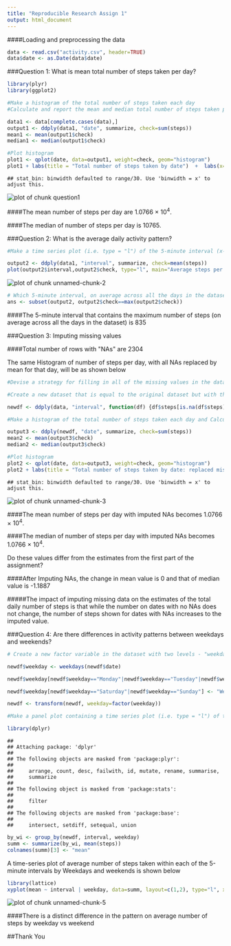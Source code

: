 ```yaml
---
title: "Reproducible Research Assign 1"
output: html_document
---
```

####Loading and preprocessing the data


```r
data <- read.csv("activity.csv", header=TRUE)
data$date <- as.Date(data$date)
```



###Question 1: What is mean total number of steps taken per day?


```r
library(plyr)
library(ggplot2)

#Make a histogram of the total number of steps taken each day
#Calculate and report the mean and median total number of steps taken per day

data1 <- data[complete.cases(data),]
output1 <- ddply(data1, "date", summarize, check=sum(steps))
mean1 <- mean(output1$check)
median1 <- median(output1$check)

#Plot histogram
plot1 <- qplot(date, data=output1, weight=check, geom="histogram")
plot1 + labs(title = "Total number of steps taken by date")  +  labs(x="Date", y="Total Steps")
```

```
## stat_bin: binwidth defaulted to range/30. Use 'binwidth = x' to adjust this.
```

![plot of chunk question1](figure/question1.png) 

####The mean number of steps per day are 1.0766 &times; 10<sup>4</sup>.

####The median of number of steps per day is 10765.



###Question 2: What is the average daily activity pattern?


```r
#Make a time series plot (i.e. type = "l") of the 5-minute interval (x-axis) and the average number of steps taken, averaged across all days (y-axis)

output2 <- ddply(data1, "interval", summarize, check=mean(steps))
plot(output2$interval,output2$check, type="l", main="Average steps per 5-min interval", xlab="5-min Intervals", ylab="Average number of steps")
```

![plot of chunk unnamed-chunk-2](figure/unnamed-chunk-2.png) 

```r
# Which 5-minute interval, on average across all the days in the dataset, contains the maximum number of steps?
ans <- subset(output2, output2$check==max(output2$check))
```

####The 5-minute interval that  contains the maximum number of steps (on average across all the days in the dataset) is 835



###Question 3: Imputing missing values

####Total number of rows with "NAs" are 2304

The same Histogram of number of steps per day, with all NAs replaced by mean for that day, will be as shown below


```r
#Devise a strategy for filling in all of the missing values in the dataset. The strategy does not need to be sophisticated. For example, you could use the mean/median for that day, or the mean for that 5-minute interval, etc.

#Create a new dataset that is equal to the original dataset but with the missing data filled in.

newdf <- ddply(data, "interval", function(df) {df$steps[is.na(df$steps)] <- mean(df$steps, na.rm=TRUE); return(df)})

#Make a histogram of the total number of steps taken each day and Calculate and report the mean and median total number of steps taken per day. 

output3 <- ddply(newdf, "date", summarize, check=sum(steps))
mean2 <- mean(output3$check)
median2 <- median(output3$check)

#Plot histogram
plot2 <- qplot(date, data=output3, weight=check, geom="histogram")
plot2 + labs(title = "Total number of steps taken by date: replaced missing values")  +  labs(x="Date", y="Total Steps")
```

```
## stat_bin: binwidth defaulted to range/30. Use 'binwidth = x' to adjust this.
```

![plot of chunk unnamed-chunk-3](figure/unnamed-chunk-3.png) 

####The mean number of steps per day with imputed NAs becomes 1.0766 &times; 10<sup>4</sup>.

####The median of number of steps per day with imputed NAs becomes 1.0766 &times; 10<sup>4</sup>.


Do these values differ from the estimates from the first part of the assignment? 

####After Imputing NAs, the change in mean value is 0 and that of median value is -1.1887

#####The impact of imputing missing data on the estimates of the total daily number of steps is that while the number on dates with no NAs does not change, the number of steps shown for dates with NAs increases to the imputed value.



###Question 4: Are there differences in activity patterns between weekdays and weekends?

```r
# Create a new factor variable in the dataset with two levels - "weekday" and "weekend" indicating whether a given date is a weekday or weekend day

newdf$weekday <- weekdays(newdf$date)

newdf$weekday[newdf$weekday=="Monday"|newdf$weekday=="Tuesday"|newdf$weekday=="Wednesday"|newdf$weekday=="Thursday"|newdf$weekday=="Friday"] <- "Weekday"

newdf$weekday[newdf$weekday=="Saturday"|newdf$weekday=="Sunday"] <- "Weekend"

newdf <- transform(newdf, weekday=factor(weekday))

#Make a panel plot containing a time series plot (i.e. type = "l") of the 5-minute interval (x-axis) and the average number of steps taken, averaged across all weekday days or weekend days (y-axis). See the README file in the GitHub repository to see an example of what this plot should look like using simulated data.

library(dplyr)
```

```
## 
## Attaching package: 'dplyr'
## 
## The following objects are masked from 'package:plyr':
## 
##     arrange, count, desc, failwith, id, mutate, rename, summarise,
##     summarize
## 
## The following object is masked from 'package:stats':
## 
##     filter
## 
## The following objects are masked from 'package:base':
## 
##     intersect, setdiff, setequal, union
```

```r
by_wi <- group_by(newdf, interval, weekday)
summ <- summarize(by_wi, mean(steps))
colnames(summ)[3] <- "mean"
```

A time-series plot of average number of steps taken within each of the 5-minute intervals by Weekdays and weekends is shown below


```r
library(lattice)
xyplot(mean ~ interval | weekday, data=summ, layout=c(1,2), type="l", xlab="Interval", ylab="Number of Steps")
```

![plot of chunk unnamed-chunk-5](figure/unnamed-chunk-5.png) 

####There is a distinct difference in the pattern on average number of steps by weekday vs weekend

##Thank You
